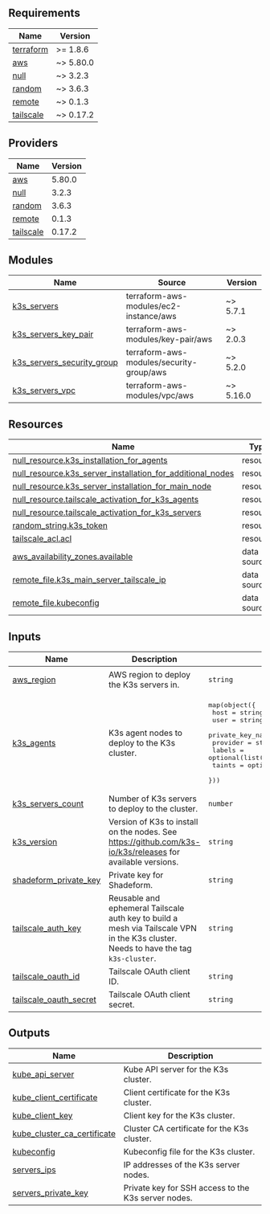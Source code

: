 <!-- BEGIN_TF_DOCS -->
## Requirements

| Name | Version |
|------|---------|
| <a name="requirement_terraform"></a> [terraform](#requirement\_terraform) | >= 1.8.6 |
| <a name="requirement_aws"></a> [aws](#requirement\_aws) | ~> 5.80.0 |
| <a name="requirement_null"></a> [null](#requirement\_null) | ~> 3.2.3 |
| <a name="requirement_random"></a> [random](#requirement\_random) | ~> 3.6.3 |
| <a name="requirement_remote"></a> [remote](#requirement\_remote) | ~> 0.1.3 |
| <a name="requirement_tailscale"></a> [tailscale](#requirement\_tailscale) | ~> 0.17.2 |

## Providers

| Name | Version |
|------|---------|
| <a name="provider_aws"></a> [aws](#provider\_aws) | 5.80.0 |
| <a name="provider_null"></a> [null](#provider\_null) | 3.2.3 |
| <a name="provider_random"></a> [random](#provider\_random) | 3.6.3 |
| <a name="provider_remote"></a> [remote](#provider\_remote) | 0.1.3 |
| <a name="provider_tailscale"></a> [tailscale](#provider\_tailscale) | 0.17.2 |

## Modules

| Name | Source | Version |
|------|--------|---------|
| <a name="module_k3s_servers"></a> [k3s\_servers](#module\_k3s\_servers) | terraform-aws-modules/ec2-instance/aws | ~> 5.7.1 |
| <a name="module_k3s_servers_key_pair"></a> [k3s\_servers\_key\_pair](#module\_k3s\_servers\_key\_pair) | terraform-aws-modules/key-pair/aws | ~> 2.0.3 |
| <a name="module_k3s_servers_security_group"></a> [k3s\_servers\_security\_group](#module\_k3s\_servers\_security\_group) | terraform-aws-modules/security-group/aws | ~> 5.2.0 |
| <a name="module_k3s_servers_vpc"></a> [k3s\_servers\_vpc](#module\_k3s\_servers\_vpc) | terraform-aws-modules/vpc/aws | ~> 5.16.0 |

## Resources

| Name | Type |
|------|------|
| [null_resource.k3s_installation_for_agents](https://registry.terraform.io/providers/hashicorp/null/latest/docs/resources/resource) | resource |
| [null_resource.k3s_server_installation_for_additional_nodes](https://registry.terraform.io/providers/hashicorp/null/latest/docs/resources/resource) | resource |
| [null_resource.k3s_server_installation_for_main_node](https://registry.terraform.io/providers/hashicorp/null/latest/docs/resources/resource) | resource |
| [null_resource.tailscale_activation_for_k3s_agents](https://registry.terraform.io/providers/hashicorp/null/latest/docs/resources/resource) | resource |
| [null_resource.tailscale_activation_for_k3s_servers](https://registry.terraform.io/providers/hashicorp/null/latest/docs/resources/resource) | resource |
| [random_string.k3s_token](https://registry.terraform.io/providers/hashicorp/random/latest/docs/resources/string) | resource |
| [tailscale_acl.acl](https://registry.terraform.io/providers/tailscale/tailscale/latest/docs/resources/acl) | resource |
| [aws_availability_zones.available](https://registry.terraform.io/providers/hashicorp/aws/latest/docs/data-sources/availability_zones) | data source |
| [remote_file.k3s_main_server_tailscale_ip](https://registry.terraform.io/providers/tenstad/remote/latest/docs/data-sources/file) | data source |
| [remote_file.kubeconfig](https://registry.terraform.io/providers/tenstad/remote/latest/docs/data-sources/file) | data source |

## Inputs

| Name | Description | Type | Default | Required |
|------|-------------|------|---------|:--------:|
| <a name="input_aws_region"></a> [aws\_region](#input\_aws\_region) | AWS region to deploy the K3s servers in. | `string` | `"us-east-1"` | no |
| <a name="input_k3s_agents"></a> [k3s\_agents](#input\_k3s\_agents) | K3s agent nodes to deploy to the K3s cluster. | <pre>map(object({<br/>    host             = string<br/>    user             = string<br/>    private_key_name = string<br/>    provider         = string<br/>    labels           = optional(list(string), [])<br/>    taints           = optional(list(string), [])<br/>  }))</pre> | `{}` | no |
| <a name="input_k3s_servers_count"></a> [k3s\_servers\_count](#input\_k3s\_servers\_count) | Number of K3s servers to deploy to the cluster. | `number` | `1` | no |
| <a name="input_k3s_version"></a> [k3s\_version](#input\_k3s\_version) | Version of K3s to install on the nodes. See https://github.com/k3s-io/k3s/releases for available versions. | `string` | n/a | yes |
| <a name="input_shadeform_private_key"></a> [shadeform\_private\_key](#input\_shadeform\_private\_key) | Private key for Shadeform. | `string` | n/a | yes |
| <a name="input_tailscale_auth_key"></a> [tailscale\_auth\_key](#input\_tailscale\_auth\_key) | Reusable and ephemeral Tailscale auth key to build a mesh via Tailscale VPN in the K3s cluster. Needs to have the tag `k3s-cluster`. | `string` | n/a | yes |
| <a name="input_tailscale_oauth_id"></a> [tailscale\_oauth\_id](#input\_tailscale\_oauth\_id) | Tailscale OAuth client ID. | `string` | n/a | yes |
| <a name="input_tailscale_oauth_secret"></a> [tailscale\_oauth\_secret](#input\_tailscale\_oauth\_secret) | Tailscale OAuth client secret. | `string` | n/a | yes |

## Outputs

| Name | Description |
|------|-------------|
| <a name="output_kube_api_server"></a> [kube\_api\_server](#output\_kube\_api\_server) | Kube API server for the K3s cluster. |
| <a name="output_kube_client_certificate"></a> [kube\_client\_certificate](#output\_kube\_client\_certificate) | Client certificate for the K3s cluster. |
| <a name="output_kube_client_key"></a> [kube\_client\_key](#output\_kube\_client\_key) | Client key for the K3s cluster. |
| <a name="output_kube_cluster_ca_certificate"></a> [kube\_cluster\_ca\_certificate](#output\_kube\_cluster\_ca\_certificate) | Cluster CA certificate for the K3s cluster. |
| <a name="output_kubeconfig"></a> [kubeconfig](#output\_kubeconfig) | Kubeconfig file for the K3s cluster. |
| <a name="output_servers_ips"></a> [servers\_ips](#output\_servers\_ips) | IP addresses of the K3s server nodes. |
| <a name="output_servers_private_key"></a> [servers\_private\_key](#output\_servers\_private\_key) | Private key for SSH access to the K3s server nodes. |
<!-- END_TF_DOCS -->